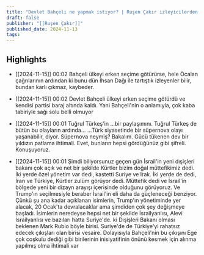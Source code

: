 ```yaml
---
title: "Devlet Bahçeli ne yapmak istiyor? | Ruşen Çakır izleyicilerden gelen sorularla yorumluyor"
draft: false
publisher: "[[Ruşen Çakır]]"
published_date: 2024-11-13
tags:
---
```



## Highlights
* [[2024-11-15]] 00:02  Bahçeli ülkeyi erken seçime götürürse, hele Öcalan çağrılarının ardından ki bunu dün İhsan Dağı ile tartıştık izleyenler bilir, bundan karlı çıkmaz, kaybeder.

* [[2024-11-15]] 00:02  Devlet Bahçeli ülkeyi erken seçime götürdü ve kendisi partisi baraj altında kaldı. Yani Bahçeli'nin o anlamıyla, çok kaba tabiriyle sağı solu belli olmuyor

* [[2024-11-15]] 00:01  Tuğrul Türkeş'in ...bir paylaşımını. Tuğrul Türkeş de bütün bu olayların ardında... ...Türk siyasetinde bir süpernova olayı yaşanabilir, diyor. Süpernova neymiş? Bakalım. Gücü tükenen dev bir yıldızın patlama ihtimali. Evet, bunların hepsi gördüğünüz gibi şifreli. Konuşuyoruz.

* [[2024-11-15]] 00:01  Şimdi biliyorsunuz geçen gün İsrail'in yeni dışişleri bakanı çok açık ve net bir şekilde Kürtler bizim doğal müttefikimiz dedi. İki yerde özel yönetim var dedi, kastetti Suriye ve Irak. İki yerde de dedi, İran ve Türkiye, Kürtler zulüm görüyor dedi. Müttefik dedi ve İsrail'in bölgede yeni bir dizayn arayışı içerisinde olduğunu görüyoruz. Ve Trump'ın seçilmesiyle beraber İsrail'in eli daha da güçleneceği benziyor. Çünkü şu ana kadar açıklanan isimlerin, Trump'ın yönetiminde yer alacak, 20 Ocak'ta devralacaklar ama şimdiden çok şey değişmeye başladı. İsimlerin neredeyse hepsi net bir şekilde İsrailyanlısı, Alevi İsrailyanlısı ve bazıları hatta Suriye'de. ki Dışişleri Bakanı olması beklenen Mark Rubio böyle birisi. Suriye'de de Türkiye'yi rahatsız edecek çıkışları olan birisi vesaire. Dolayısıyla Bahçeli'nin bu çıkışını Ege çok coşkulu dediği gibi birilerinin inisiyatifinin önünü kesmek için alınma yapılmış olma ihtimali var

